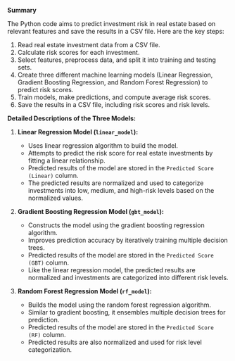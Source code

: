 **Summary**


The Python code aims to predict investment risk in real estate based on relevant features and save the results in a CSV file. Here are the key steps:

1. Read real estate investment data from a CSV file.
2. Calculate risk scores for each investment.
3. Select features, preprocess data, and split it into training and testing sets.
4. Create three different machine learning models (Linear Regression, Gradient Boosting Regression, and Random Forest Regression) to predict risk scores.
5. Train models, make predictions, and compute average risk scores.
6. Save the results in a CSV file, including risk scores and risk levels.

**Detailed Descriptions of the Three Models:**

1. **Linear Regression Model (`linear_model`):**
   - Uses linear regression algorithm to build the model.
   - Attempts to predict the risk score for real estate investments by fitting a linear relationship.
   - Predicted results of the model are stored in the `Predicted Score (Linear)` column.
   - The predicted results are normalized and used to categorize investments into low, medium, and high-risk levels based on the normalized values.

2. **Gradient Boosting Regression Model (`gbt_model`):**
   - Constructs the model using the gradient boosting regression algorithm.
   - Improves prediction accuracy by iteratively training multiple decision trees.
   - Predicted results of the model are stored in the `Predicted Score (GBT)` column.
   - Like the linear regression model, the predicted results are normalized and investments are categorized into different risk levels.

3. **Random Forest Regression Model (`rf_model`):**
   - Builds the model using the random forest regression algorithm.
   - Similar to gradient boosting, it ensembles multiple decision trees for prediction.
   - Predicted results of the model are stored in the `Predicted Score (RF)` column.
   - Predicted results are also normalized and used for risk level categorization.
